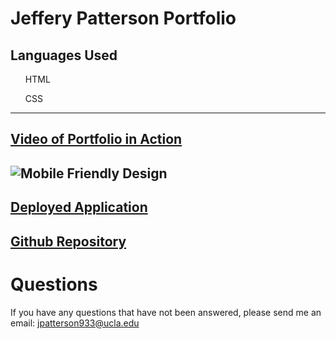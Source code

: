 # Jeffery Patterson Portfolio

## Languages Used
<ul>HTML</ul>
<ul>CSS</ul>

***

## [Video of Portfolio in Action](https://youtu.be/FbibZo-dQ5Q)

## ![Mobile Friendly Design](./media/Mobile-Friendly-Interface.gif)

## [Deployed Application](https://jpatterson933.github.io/jeffpatt_portfolio/)

## [Github Repository](https://github.com/jpatterson933/jeffpatt_portfolio)

# Questions

If you have any questions that have not been answered, please send me an email: jpatterson933@ucla.edu